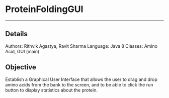 # ProteinFoldingGUI

---
## Details
Authors: Rithvik Agastya, Ravit Sharma
Language: Java 8
Classes: Amino Acid, GUI (main)
## Objective
Establish a Graphical User Interface that allows the user to drag and drop amino acids from the bank to the screen, and to be able to click the run button to display statistics about the protein.
